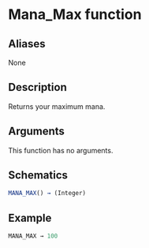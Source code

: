 # Mana_Max function

## Aliases

None

## Description

Returns your maximum mana.

## Arguments

This function has no arguments.

## Schematics

```js
MANA_MAX() → (Integer)
```

## Example

```js
MANA_MAX → 100
```
